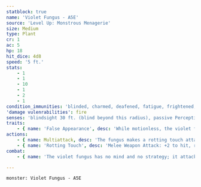 ```yaml
---
statblock: true
name: 'Violet Fungus - A5E'
source: 'Level Up: Monstrous Menagerie'
size: Medium
type: Plant
cr: 1
ac: 5
hp: 18
hit_dice: 4d8
speed: '5 ft.'
stats:
    - 1
    - 1
    - 10
    - 1
    - 2
    - 1
condition_immunities: 'blinded, charmed, deafened, fatigue, frightened, prone, restrained, stunned'
'damage vulenrabilities': fire
senses: 'blindsight 30 ft. (blind beyond this radius), passive Perception 6'
traits:
    - { name: 'False Appearance', desc: 'While motionless, the violet fungus is indistinguishable from a normal fungus.' }
actions:
    - { name: Multiattack, desc: 'The fungus makes a rotting touch attack against two different creatures.' }
    - { name: 'Rotting Touch', desc: 'Melee Weapon Attack: +2 to hit, reach 15 ft., one target. Hit: 5 (1d10) necrotic damage.' }
combat:
    - { name: 'The violet fungus has no mind and no strategy; it attacks the closest one or two creatures within range', desc: '' }

---
```

```statblock
monster: Violet Fungus - A5E
```
